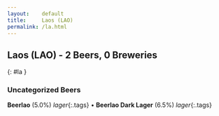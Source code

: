```yaml
---
layout:    default
title:     Laos (LAO)
permalink: /la.html
---
```


## Laos (LAO) - 2 Beers, 0 Breweries
{: #la }




### Uncategorized Beers

**Beerlao** (5.0%) _lager_{:.tags}  • 
**Beerlao Dark Lager** (6.5%) _lager_{:.tags} 



 
